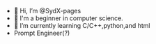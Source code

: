 - 👋 Hi, I’m @SydX-pages
- 👀 I'm a beginner in computer science.
- 🌱 I’m currently learning C/C++,python,and html
- Prompt Engineer(?)
<!--- 📫 How to reach me ...
- 😄 Pronouns: 
- ⚡ Fun fact: ...>

<!---
SydX-pages/SydX-pages is a ✨ special ✨ repository because its `README.md` (this file) appears on your GitHub profile.
You can click the Preview link to take a look at your changes.
--->
